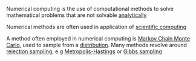 Numerical computing is the use of computational methods to solve mathematical
problems that are not solvable [analytically](analysis.md)

Numerical methods are often used in application of [scientific computing](./scientific_computing.md)


A method often employed in numerical computing is [Markov Chain Monte Carlo](markovchainmontecarlo.md), used to sample from a [distribution](distribution.md).
Many methods revolve around [rejection sampling](rejection_sampling.md), e.g  [Metropolis-Hastings](metropolis_hastings.md) or [Gibbs sampling](gibbs_sampling.md)
